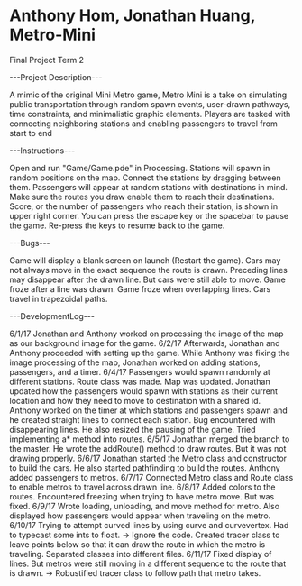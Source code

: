 # Anthony Hom, Jonathan Huang, Metro-Mini
Final Project Term 2

---Project Description---

A mimic of the original Mini Metro game, Metro Mini is a take on simulating public transportation through random spawn events, user-drawn pathways, time constraints, and minimalistic graphic elements. Players are tasked with connecting neighboring stations and enabling passengers to travel from start to end

---Instructions---

Open and run "Game/Game.pde" in Processing.
Stations will spawn in random positions on the map. Connect the stations by dragging between them.
Passengers will appear at random stations with destinations in mind. Make sure the routes you draw enable them to reach their destinations.
Score, or the number of passengers who reach their station, is shown in upper right corner.
You can press the escape key or the spacebar to pause the game. Re-press the keys to resume back to the game.

---Bugs---

Game will display a blank screen on launch (Restart the game).
Cars may not always move in the exact sequence the route is drawn.
Preceding lines may disappear after the drawn line. But cars were still able to move.
Game froze after a line was drawn.
Game froze when overlapping lines.
Cars travel in trapezoidal paths.

---DevelopmentLog---

6/1/17
Jonathan and Anthony worked on processing the image of the map as our background image for the game.
6/2/17
Afterwards, Jonathan and Anthony proceeded with setting up the game. While Anthony was fixing the image processing of the map, Jonathan worked on adding stations, passengers, and a timer.
6/4/17
Passengers would spawn randomly at different stations. Route class was made. Map was updated. Jonathan updated how the passengers would spawn with stations as their current location and how they need to move to destination with a shared id. Anthony worked on the timer at which stations and passengers spawn and he created straight lines to connect each station. Bug encountered with disappearing lines. He also resized the pausing of the game. Tried implementing a* method into routes.
6/5/17
Jonathan merged the branch to the master. He wrote the addRoute() method to draw routes. But it was not drawing properly.
6/6/17
Jonathan started the Metro class and constructor to build the cars. He also started pathfinding to build the routes. Anthony added passengers to metros.
6/7/17
Connected Metro class and Route class to enable metros to travel across drawn line.
6/8/17
Added colors to the routes. Encountered freezing when trying to have metro move. But was fixed.
6/9/17
Wrote loading, unloading, and move method for metro. Also displayed how passengers would appear when traveling on the metro.
6/10/17
Trying to attempt curved lines by using curve and curvevertex. Had to typecast some ints to float. -> Ignore the code. Created tracer class to leave points below so that it can draw the route in which the metro is traveling. Separated classes into different files.
6/11/17
Fixed display of lines. But metros were still moving in a different sequence to the route that is drawn. -> Robustified tracer class to follow path that metro takes.
